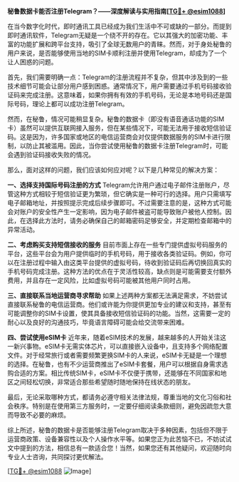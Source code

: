 **秘鲁数据卡能否注册Telegram？——深度解读与实用指南[[TG💪+ @esim1088](https://t.me/s/esim1088)]**

在当今数字化时代，即时通讯工具已经成为我们生活中不可或缺的一部分。而提到即时通讯软件，Telegram无疑是一个绕不开的存在。它以其强大的加密功能、丰富的功能扩展和跨平台支持，吸引了全球无数用户的青睐。然而，对于身处秘鲁的用户来说，是否能够使用当地的SIM卡顺利注册并使用Telegram，却成为了一个让人困惑的问题。

首先，我们需要明确一点：Telegram的注册流程并不复杂，但其中涉及到的一些技术细节可能会让部分用户感到困惑。通常情况下，用户需要通过手机号码接收验证码来完成注册。这意味着，如果你拥有有效的手机号码，无论是本地号码还是国际号码，理论上都可以成功注册Telegram。

然而，在秘鲁，情况可能稍显复杂。秘鲁的数据卡（即没有语音通话功能的SIM卡）虽然可以提供互联网接入服务，但在某些情况下，可能无法用于接收短信验证码。这是因为，许多国家或地区的电信运营商会对仅提供数据服务的SIM卡进行限制，以防止其被滥用。因此，当你尝试使用秘鲁的数据卡注册Telegram时，可能会遇到验证码接收失败的情况。

那么，面对这样的问题，我们应该如何应对呢？以下是几种常见的解决方案：

**一、选择支持国际号码注册的方式**
Telegram允许用户通过电子邮件注册账户，尽管这种方式相较于短信验证更为繁琐，但它确实是一种可行的选择。用户只需填写电子邮箱地址，并按照提示完成后续步骤即可。不过需要注意的是，这种方式可能会对账户的安全性产生一定影响，因为电子邮件被盗可能导致账户被他人控制。因此，在选择此方法时，请务必确保自己的邮箱密码足够安全，并定期检查邮箱中的异常活动。

**二、考虑购买支持短信接收的服务**
目前市面上存在一些专门提供虚拟号码服务的平台，这些平台会为用户提供临时的手机号码，用于接收各类验证码。例如，你可以在注册过程中输入由这类平台提供的虚拟号码，待收到验证码后再切换回真实的手机号码完成注册。这种方法的优点在于灵活性较高，缺点则是可能需要支付额外费用，并且存在一定风险，比如虚拟号码可能被其他用户同时占用。

**三、直接联系当地运营商寻求帮助**
如果上述两种方案都无法满足需求，不妨尝试直接联系秘鲁的电信运营商。他们或许能为你提供更加专业的建议和支持，甚至有可能调整你的SIM卡设置，使其具备接收短信验证码的功能。当然，这需要一定的耐心以及良好的沟通技巧，毕竟语言障碍可能会给交流带来困难。

**四、尝试使用eSIM卡**
近年来，随着eSIM技术的发展，越来越多的人开始关注这一新兴事物。eSIM卡无需实体芯片，可以直接嵌入设备中，且支持多个网络配置文件。对于经常旅行或者需要频繁更换SIM卡的人来说，eSIM卡无疑是一个理想的选择。在秘鲁，也有不少运营商推出了eSIM卡套餐，用户可以根据自身需求选购合适的方案。相比传统SIM卡，eSIM卡不仅便于携带，还能够在不同国家和地区之间轻松切换，非常适合那些希望随时随地保持在线状态的朋友。

最后，无论采取哪种方式，都请务必遵守相关法律法规，尊重当地的文化习俗和社会秩序。特别是在使用第三方服务时，一定要仔细阅读条款细则，避免因疏忽大意而导致不必要的麻烦。

综上所述，秘鲁的数据卡是否能够注册Telegram取决于多种因素，包括但不限于运营商政策、设备兼容性以及个人操作水平等。如果您正为此苦恼不已，不妨试试文中提到的方法，相信总有一款适合您！当然，如果您还有其他疑问，欢迎随时向专业人士咨询，共同探讨更优解法。

[[TG💪+ @esim1088](https://t.me/s/esim1088) ![Image](https://i.postimg.cc/4NQfJmqS/Snipaste-2025-05-13-00-14-12.png)]